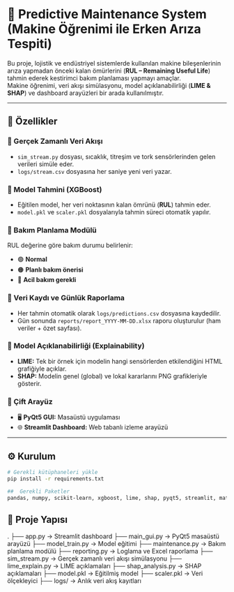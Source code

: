 # 🧠 Predictive Maintenance System (Makine Öğrenimi ile Erken Arıza Tespiti)

Bu proje, lojistik ve endüstriyel sistemlerde kullanılan makine bileşenlerinin arıza yapmadan önceki kalan ömürlerini (**RUL – Remaining Useful Life**) tahmin ederek kestirimci bakım planlaması yapmayı amaçlar.  
Makine öğrenimi, veri akışı simülasyonu, model açıklanabilirliği (**LIME & SHAP**) ve dashboard arayüzleri bir arada kullanılmıştır.

---

## 🚀 Özellikler

### 🔹 Gerçek Zamanlı Veri Akışı
- `sim_stream.py` dosyası, sıcaklık, titreşim ve tork sensörlerinden gelen verileri simüle eder.  
- `logs/stream.csv` dosyasına her saniye yeni veri yazar.

### 🔹 Model Tahmini (XGBoost)
- Eğitilen model, her veri noktasının kalan ömrünü (**RUL**) tahmin eder.  
- `model.pkl` ve `scaler.pkl` dosyalarıyla tahmin süreci otomatik yapılır.

### 🔹 Bakım Planlama Modülü
RUL değerine göre bakım durumu belirlenir:

- 🟢 **Normal**  
- 🟠 **Planlı bakım önerisi**  
- 🔴 **Acil bakım gerekli**

### 🔹 Veri Kaydı ve Günlük Raporlama
- Her tahmin otomatik olarak `logs/predictions.csv` dosyasına kaydedilir.  
- Gün sonunda `reports/report_YYYY-MM-DD.xlsx` raporu oluşturulur (ham veriler + özet sayfası).

### 🔹 Model Açıklanabilirliği (Explainability)
- **LIME:** Tek bir örnek için modelin hangi sensörlerden etkilendiğini HTML grafiğiyle açıklar.  
- **SHAP:** Modelin genel (global) ve lokal kararlarını PNG grafikleriyle gösterir.

### 🔹 Çift Arayüz
- 🖥️ **PyQt5 GUI:** Masaüstü uygulaması  
- 🌐 **Streamlit Dashboard:** Web tabanlı izleme arayüzü

---

## ⚙️ Kurulum

```bash
# Gerekli kütüphaneleri yükle
pip install -r requirements.txt

##  Gerekli Paketler
pandas, numpy, scikit-learn, xgboost, lime, shap, pyqt5, streamlit, matplotlib, openpyxl 
```
## 📁 Proje Yapısı

.
├── app.py                   → Streamlit dashboard
├── main_gui.py              → PyQt5 masaüstü arayüzü
├── model_train.py           → Model eğitimi
├── maintenance.py           → Bakım planlama modülü
├── reporting.py             → Loglama ve Excel raporlama
├── sim_stream.py            → Gerçek zamanlı veri akışı simülasyonu
├── lime_explain.py          → LIME açıklamaları
├── shap_analysis.py         → SHAP açıklamaları
├── model.pkl                → Eğitilmiş model
├── scaler.pkl               → Veri ölçekleyici
├── logs/                    → Anlık veri akış kayıtları

